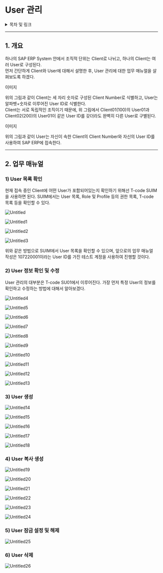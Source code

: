 # User 관리

<details>
<summary>목차 및 링크</summary>
<div markdown="1">

> [1. 개요](https://github.com/KaJaeHyeob/SAP_BC/tree/master/SAP%20ERP%20User%20%EA%B4%80%EB%A6%AC#1-%EA%B0%9C%EC%9A%94)    
> [2. 업무 매뉴얼](https://github.com/KaJaeHyeob/SAP_BC/tree/master/SAP%20ERP%20User%20%EA%B4%80%EB%A6%AC#2-%EC%97%85%EB%AC%B4-%EB%A7%A4%EB%89%B4%EC%96%BC)    
> > [1) User 목록 확인](https://github.com/KaJaeHyeob/SAP_BC/tree/master/SAP%20ERP%20User%20%EA%B4%80%EB%A6%AC#1-user-%EB%AA%A9%EB%A1%9D-%ED%99%95%EC%9D%B8)    
> > [2) User 정보 확인 및 수정](https://github.com/KaJaeHyeob/SAP_BC/tree/master/SAP%20ERP%20User%20%EA%B4%80%EB%A6%AC#2-user-%EC%A0%95%EB%B3%B4-%ED%99%95%EC%9D%B8-%EB%B0%8F-%EC%88%98%EC%A0%95)    
> > [3) User 생성](https://github.com/KaJaeHyeob/SAP_BC/tree/master/SAP%20ERP%20User%20%EA%B4%80%EB%A6%AC#3-user-%EC%83%9D%EC%84%B1)    
> > [4) User 복사 생성](https://github.com/KaJaeHyeob/SAP_BC/tree/master/SAP%20ERP%20User%20%EA%B4%80%EB%A6%AC#4-user-%EB%B3%B5%EC%82%AC-%EC%83%9D%EC%84%B1)    
> > [5) User 잠금 설정 및 해제](https://github.com/KaJaeHyeob/SAP_BC/tree/master/SAP%20ERP%20User%20%EA%B4%80%EB%A6%AC#5-user-%EC%9E%A0%EA%B8%88-%EC%84%A4%EC%A0%95-%EB%B0%8F-%ED%95%B4%EC%A0%9C)    
> > [6) User 삭제](https://github.com/KaJaeHyeob/SAP_BC/tree/master/SAP%20ERP%20User%20%EA%B4%80%EB%A6%AC#6-user-%EC%82%AD%EC%A0%9C)

</div>
</details>

-----

## 1. 개요    

 하나의 SAP ERP System 안에서 조직적 단위는 Client로 나뉘고, 하나의 Client는 여러 User로 구성된다.    
 먼저 간단하게 Client와 User에 대해서 설명한 후, User 관리에 대한 업무 매뉴얼을 살펴보도록 하겠다.
 
 이미지
 
 위의 그림과 같이 Client는 세 자리 숫자로 구성된 Client Number로 식별하고, User는 알파벳+숫자로 이루어진 User ID로 식별한다.    
 Client는 서로 독립적인 조직이기 때문에, 위 그림에서 Client01(100)의 User01과 Client02(200)의 User01이 같은 User ID를 갖더라도 완벽히 다른 User로 구별된다.    
 
 이미지
 
 위의 그림과 같이 User는 자신이 속한 Client의 Client Number와 자신의 User ID를 사용하여 SAP ERP에 접속한다.    

-----

## 2. 업무 매뉴얼

### 1) User 목록 확인    

 현재 접속 중인 Client에 어떤 User가 포함되어있는지 확인하기 위해선 T-code SUIM을 사용하면 된다. SUIM에서는 User 목록, Role 및 Profile 등의 권한 목록, T-code 목록 등을 확인할 수 있다.    
 
![Untitled](./image/Untitled.png)

![Untitled1](./image/Untitled1.png)

![Untitled2](./image/Untitled2.png)

![Untitled3](./image/Untitled3.png)

 위와 같은 방법으로 SUIM에서 User 목록을 확인할 수 있으며, 앞으로의 업무 매뉴얼 작성은 107220001이라는 User ID를 가진 테스트 계정을 사용하여 진행할 것이다.    

### 2) User 정보 확인 및 수정

 User 관리의 대부분은 T-code SU01에서 이루어진다. 가장 먼저 특정 User의 정보를 확인하고 수정하는 방법에 대해서 알아보겠다.    

![Untitled4](./image/Untitled4.png)

![Untitled5](./image/Untitled5.png)

![Untitled6](./image/Untitled6.png)

![Untitled7](./image/Untitled7.png)

![Untitled8](./image/Untitled8.png)

![Untitled9](./image/Untitled9.png)

![Untitled10](./image/Untitled10.png)

![Untitled11](./image/Untitled11.png)

![Untitled12](./image/Untitled12.png)

![Untitled13](./image/Untitled13.png)

### 3) User 생성

![Untitled14](./image/Untitled14.png)

![Untitled15](./image/Untitled15.png)

![Untitled16](./image/Untitled16.png)

![Untitled17](./image/Untitled17.png)

![Untitled18](./image/Untitled18.png)

### 4) User 복사 생성

![Untitled19](./image/Untitled19.png)

![Untitled20](./image/Untitled20.png)

![Untitled21](./image/Untitled21.png)

![Untitled22](./image/Untitled22.png)

![Untitled23](./image/Untitled23.png)

![Untitled24](./image/Untitled24.png)

### 5) User 잠금 설정 및 해제

![Untitled25](./image/Untitled25.png)

### 6) User 삭제

![Untitled26](./image/Untitled26.png)
